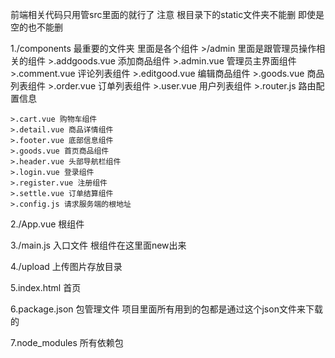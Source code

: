 
前端相关代码只用管src里面的就行了
注意 根目录下的static文件夹不能删 即使是空的也不能删



1./components 最重要的文件夹 里面是各个组件
    >/admin 里面是跟管理员操作相关的组件
        >.addgoods.vue 添加商品组件
        >.admin.vue 管理员主界面组件
        >.comment.vue 评论列表组件
        >.editgood.vue 编辑商品组件
        >.goods.vue 商品列表组件
        >.order.vue 订单列表组件
        >.user.vue 用户列表组件
        >.router.js 路由配置信息

    >.cart.vue 购物车组件
    >.detail.vue 商品详情组件
    >.footer.vue 底部信息组件
    >.goods.vue 首页商品组件
    >.header.vue 头部导航栏组件
    >.login.vue 登录组件
    >.register.vue 注册组件
    >.settle.vue 订单结算组件
    >.config.js 请求服务端的根地址

2./App.vue 根组件

3./main.js 入口文件 根组件在这里面new出来   

4./upload 上传图片存放目录

5.index.html 首页

6.package.json 包管理文件 项目里面所有用到的包都是通过这个json文件来下载的

7.node_modules 所有依赖包